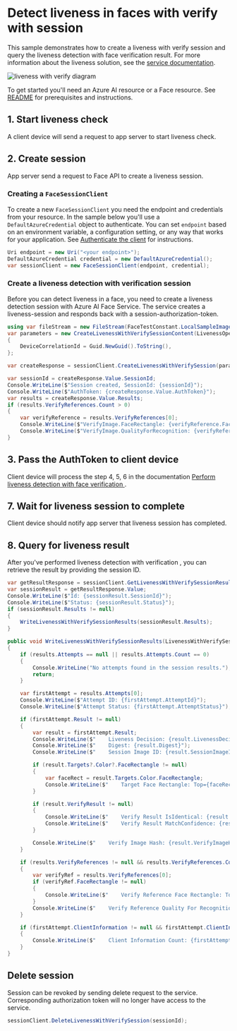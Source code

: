 # Detect liveness in faces with verify with session

This sample demonstrates how to create a liveness with verify session and query the liveness detection with face verification result. For more information about the liveness solution, see the [service documentation][face_liveness].

![liveness with verify diagram](https://learn.microsoft.com/en-us/azure/ai-services/computer-vision/media/liveness/liveness-verify-diagram.jpg)

To get started you'll need an Azure AI resource or a Face resource. See [README][README] for prerequisites and instructions.

## 1. Start liveness check

A client device will send a request to app server to start liveness check.

## 2. Create session

App server send a request to Face API to create a liveness session.

### Creating a `FaceSessionClient`

To create a new `FaceSessionClient` you need the endpoint and credentials from your resource. In the sample below you'll use a `DefaultAzureCredential` object to authenticate. You can set `endpoint` based on an environment variable, a configuration setting, or any way that works for your application. See [Authenticate the client][README_authticate] for instructions.

```C# Snippet:CreateFaceSessionClient
Uri endpoint = new Uri("<your endpoint>");
DefaultAzureCredential credential = new DefaultAzureCredential();
var sessionClient = new FaceSessionClient(endpoint, credential);
```

### Create a liveness detection with verification session

Before you can detect liveness in a face, you need to create a liveness detection session with Azure AI Face Service. The service creates a liveness-session and responds back with a session-authorization-token.

```C# Snippet:CreateLivenessWithVerifySession
using var fileStream = new FileStream(FaceTestConstant.LocalSampleImage, FileMode.Open, FileAccess.Read);
var parameters = new CreateLivenessWithVerifySessionContent(LivenessOperationMode.Passive, fileStream)
{
    DeviceCorrelationId = Guid.NewGuid().ToString(),
};

var createResponse = sessionClient.CreateLivenessWithVerifySession(parameters);

var sessionId = createResponse.Value.SessionId;
Console.WriteLine($"Session created, SessionId: {sessionId}");
Console.WriteLine($"AuthToken: {createResponse.Value.AuthToken}");
var results = createResponse.Value.Results;
if (results.VerifyReferences.Count > 0)
{
    var verifyReference = results.VerifyReferences[0];
    Console.WriteLine($"VerifyImage.FaceRectangle: {verifyReference.FaceRectangle.Top}, {verifyReference.FaceRectangle.Left}, {verifyReference.FaceRectangle.Width}, {verifyReference.FaceRectangle.Height}");
    Console.WriteLine($"VerifyImage.QualityForRecognition: {verifyReference.QualityForRecognition}");
}
```

## 3. Pass the AuthToken to client device

Client device will process the step 4, 5, 6 in the documentation [Perform liveness detection with face verification
][perform_liveness_detection_with_face_verification].

## 7. Wait for liveness session to complete

Client device should notify app server that liveness session has completed.

## 8. Query for liveness result

After you've performed liveness detection with verification , you can retrieve the result by providing the session ID.

```C# Snippet:GetLivenessWithVerifySessionResult
var getResultResponse = sessionClient.GetLivenessWithVerifySessionResult(sessionId);
var sessionResult = getResultResponse.Value;
Console.WriteLine($"Id: {sessionResult.SessionId}");
Console.WriteLine($"Status: {sessionResult.Status}");
if (sessionResult.Results != null)
{
    WriteLivenessWithVerifySessionResults(sessionResult.Results);
}
```

```C# Snippet:WriteLivenessWithVerifySessionResults
public void WriteLivenessWithVerifySessionResults(LivenessWithVerifySessionResults results)
{
    if (results.Attempts == null || results.Attempts.Count == 0)
    {
        Console.WriteLine("No attempts found in the session results.");
        return;
    }

    var firstAttempt = results.Attempts[0];
    Console.WriteLine($"Attempt ID: {firstAttempt.AttemptId}");
    Console.WriteLine($"Attempt Status: {firstAttempt.AttemptStatus}");

    if (firstAttempt.Result != null)
    {
        var result = firstAttempt.Result;
        Console.WriteLine($"    Liveness Decision: {result.LivenessDecision}");
        Console.WriteLine($"    Digest: {result.Digest}");
        Console.WriteLine($"    Session Image ID: {result.SessionImageId}");

        if (result.Targets?.Color?.FaceRectangle != null)
        {
            var faceRect = result.Targets.Color.FaceRectangle;
            Console.WriteLine($"    Target Face Rectangle: Top={faceRect.Top}, Left={faceRect.Left}, Width={faceRect.Width}, Height={faceRect.Height}");
        }

        if (result.VerifyResult != null)
        {
            Console.WriteLine($"    Verify Result IsIdentical: {result.VerifyResult.IsIdentical}");
            Console.WriteLine($"    Verify Result MatchConfidence: {result.VerifyResult.MatchConfidence}");
        }

        Console.WriteLine($"    Verify Image Hash: {result.VerifyImageHash}");
    }

    if (results.VerifyReferences != null && results.VerifyReferences.Count > 0)
    {
        var verifyRef = results.VerifyReferences[0];
        if (verifyRef.FaceRectangle != null)
        {
            Console.WriteLine($"    Verify Reference Face Rectangle: Top={verifyRef.FaceRectangle.Top}, Left={verifyRef.FaceRectangle.Left}, Width={verifyRef.FaceRectangle.Width}, Height={verifyRef.FaceRectangle.Height}");
        }
        Console.WriteLine($"    Verify Reference Quality For Recognition: {verifyRef.QualityForRecognition}");
    }

    if (firstAttempt.ClientInformation != null && firstAttempt.ClientInformation.Count > 0)
    {
        Console.WriteLine($"    Client Information Count: {firstAttempt.ClientInformation.Count}");
    }
}
```

## Delete session

Session can be revoked by sending delete request to the service. Corresponding authorization token will no longer have access to the service.

```C# Snippet:DeleteLivenessWithVerifySession
sessionClient.DeleteLivenessWithVerifySession(sessionId);
```

[README]: https://github.com/Azure/azure-sdk-for-net/tree/main/sdk/face/Azure.AI.Vision.Face#getting-started
[README_authticate]: https://github.com/Azure/azure-sdk-for-net/tree/main/sdk/face/Azure.AI.Vision.Face#authenticate-the-client
[face_liveness]: https://learn.microsoft.com/azure/ai-services/computer-vision/tutorials/liveness
[perform_liveness_detection_with_face_verification]: https://learn.microsoft.com/azure/ai-services/computer-vision/tutorials/liveness#perform-liveness-detection-with-face-verification
